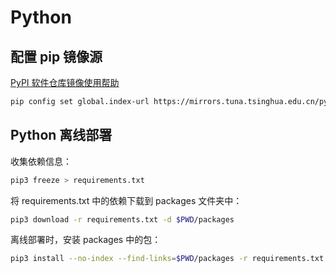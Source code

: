 # Python

## 配置 pip 镜像源

[PyPI 软件仓库镜像使用帮助](https://help.mirrorz.org/pypi/URL_ADDRESS)

```bash
pip config set global.index-url https://mirrors.tuna.tsinghua.edu.cn/pypi/web/simple
```

## Python 离线部署

收集依赖信息：

```bash
pip3 freeze > requirements.txt
```

将 requirements.txt 中的依赖下载到 packages 文件夹中：

```bash
pip3 download -r requirements.txt -d $PWD/packages
```

离线部署时，安装 packages 中的包：

```bash
pip3 install --no-index --find-links=$PWD/packages -r requirements.txt
```

